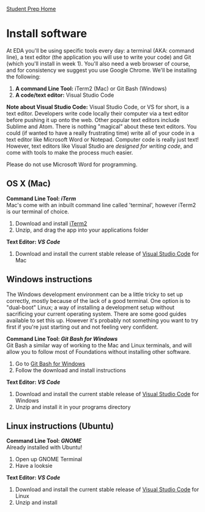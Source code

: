[Student Prep Home](README.md)  

# Install software

At EDA you'll be using specific tools every day: a terminal (AKA: command line), a text editor (the application you will use to write your code) and Git (which you'll install in week 1). You'll also need a web browser of course, and for consistency we suggest you use Google Chrome. We'll be installing the following:

1. __A command Line Tool:__ iTerm2 (Mac) or Git Bash (Windows)
2. __A code/text editor:__ Visual Studio Code


__Note about Visual Studio Code:__ Visual Studio Code, or VS for short, is a text editor. Developers write code locally their computer via a text editor before pushing it up onto the web. Other popular text editors include Sublime and Atom.
There is nothing "magical" about these text editors. You could (if wanted to have a really frustrating time) write all of your code in a text editor like Microsoft Word or Notepad. Computer code is really just text! However, text editors like Visual Studio are _designed for writing code_, and come with tools to make the process much easier. 

Please do not use Microsoft Word for programming.

## OS X (Mac)

__Command Line Tool: *iTerm*__  
Mac's come with an inbuilt command line called 'terminal', however iTerm2 is our terminal of choice.


1. Download and install [iTerm2](https://www.iterm2.com/)
2. Unzip, and drag the app into your applications folder


__Text Editor: *VS Code*__

1. Download and install the current stable release of [Visual Studio Code](https://code.visualstudio.com/) for Mac

## Windows instructions
The Windows development environment can be a little tricky to set up correctly, mostly because of the lack of a good terminal. One option is to "dual-boot" Linux; a way of installing a development setup without sacrificing your current operating system. There are some good guides available to set this up. However it's probably not something you want to try first if you're just starting out and not feeling very confident.

__Command Line Tool: *Git Bash for Windows*__  
Git Bash a similar way of working to the Mac and Linux terminals, and will allow you to follow most of Foundations without installing other software.

1. Go to [Git Bash for Windows](https://gitforwindows.org/)
2. Follow the download and install instructions


__Text Editor: *VS Code*__  

1. Download and install the current stable release of [Visual Studio Code](https://code.visualstudio.com/) for Windows
2. Unzip and install it in your programs directory

## Linux instructions (Ubuntu)

__Command Line Tool: *GNOME*__  
Already installed with Ubuntu!

1. Open up GNOME Terminal
2. Have a looksie

__Text Editor: *VS Code*__
1. Download and install the current stable release of [Visual Studio Code](https://code.visualstudio.com/) for Linux
3. Unzip and install



